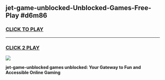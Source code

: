 
## jet-game-unblocked-Unblocked-Games-Free-Play #d6m86
<h3>
<a href="https://us.freeplayer.one?title=jet-game-unblocked&ref=9M">CLICK TO PLAY</a></h3>
<hr>

<h3>
<a href="https://us.freeplayer.one?title=jet-game-unblocked&ref=9M">CLICK 2 PLAY</a>
  
</h3>

<a href="https://us.freeplayer.one?title=jet-game-unblocked&ref=9M"><img src="https://clearcache.store/games.png"></a>


**jet-game-unblocked games unblocked: Your Gateway to Fun and Accessible Online Gaming**
